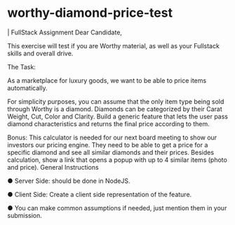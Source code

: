 # worthy-diamond-price-test
| FullStack Assignment
Dear Candidate, 

This exercise will test if you are Worthy material, as well as your Fullstack skills and overall drive.






The Task: 


As a marketplace for luxury goods, we want to be able to price items automatically. 

For simplicity purposes, you can assume that the only item type being sold through Worthy is a diamond. Diamonds can be categorized by their Carat Weight, Cut, Color and Clarity. Build a generic feature that lets the user pass diamond characteristics and returns the final price according to them.

Bonus:
This calculator is needed for our next board meeting to show our investors our pricing engine. They need to be able to get a price for a specific diamond and see all similar diamonds and their prices.
Besides calculation, show a link that opens a popup with up to 4 similar items (photo and price).
General Instructions 

● Server Side: should be done in NodeJS.


● Client Side: Create a client side representation of the feature.


● You can make common assumptions if needed, just mention them in your submission.
